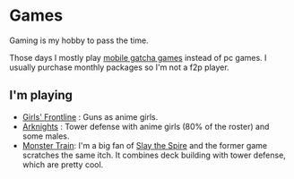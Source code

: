 # Games

Gaming is my hobby to pass the time.

Those days I mostly play [mobile gatcha games](https://en.wikipedia.org/wiki/Gacha_game) instead of pc games.
I usually purchase monthly packages so I'm not a f2p player.

## I'm playing

- [Girls' Frontline](https://en.wikipedia.org/wiki/Girls%27_Frontline)
: Guns as anime girls. 
- [Arknights](https://en.wikipedia.org/wiki/Arknights)
: Tower defense with anime girls (80% of the roster) and some males.
- [Monster Train](https://store.steampowered.com/app/1102190/Monster_Train/): I'm a big fan of [Slay the Spire](https://store.steampowered.com/app/646570/Slay_the_Spire/) and the former game scratches the same itch. It combines deck building with tower defense, which are pretty cool.